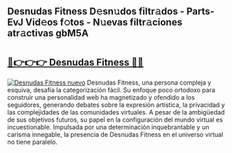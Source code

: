 ## Desnudas Fitness D𝚎sn𝚞dos filtr𝚊dos - Parts-EvJ Vid𝚎os f𝚘tos - N𝚞evas filtr𝚊ciones atr𝚊ctivas gbM5A

# <h2><a href="http://mbatgbj.tromn.icu/?c=Desnudas+Fitness">🔗👉👉👉 Desnudas Fitness 🔗🔗</a></h2>

[![Desnudas Fitness nuevo](https://i.imgur.com/pEAQMta.gif)](http://mbatgbj.tromn.icu/?c=Desnudas+Fitness)
Desnudas Fitness, una persona compleja y esquiva, desafía la categorización fácil. Su enfoque poco ortodoxo para construir una personalidad web ha magnetizado y ofendido a los seguidores, generando debates sobre la expresión artística, la privacidad y las complejidades de las comunidades virtuales. A pesar de la ambigüedad de sus objetivos futuros, su papel en la configuración del mundo virtual es incuestionable. Impulsada por una determinación inquebrantable y un carisma innegable, la presencia de Desnudas Fitness en el universo virtual no tiene paralelo.
